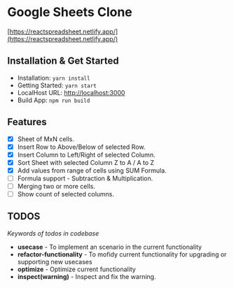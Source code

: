 # Google Sheets Clone
[https://reactspreadsheet.netlify.app/](https://reactspreadsheet.netlify.app/)

## Installation & Get Started
* Installation: `yarn install`
* Getting Started: `yarn start`
* LocalHost URL: [http://localhost:3000](http://localhost:3000)
* Build App: `npm run build`

## Features
- [x] Sheet of MxN cells.
- [x] Insert Row to Above/Below of selected Row.
- [x] Insert Column to Left/Right of selected Column.
- [x] Sort Sheet with selected Column Z to A / A to Z
- [x] Add values from range of cells using SUM Formula.
- [ ] Formula support - Subtraction & Multiplication.
- [ ] Merging two or more cells.
- [ ] Show count of selected columns.

## TODOS
_Keywords of todos in codebase_
* **usecase** - To implement an scenario in the current functionality
* **refactor-functionality** - To mofidy current functionality for upgrading or supporting new usecases
* **optimize** - Optimize current functionality
* **inspect(warning)** - Inspect and fix the warning.
